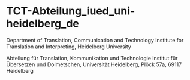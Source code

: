 # TCT-Abteilung_iued_uni-heidelberg_de
Department of Translation, Communication and Technology
Institute for Translation and Interpreting, Heidelberg University

Abteilung für Translation, Kommunikation und  Technologie
Institut für Übersetzen und Dolmetschen, Universität Heidelberg, Plöck 57a, 69117 Heidelberg
